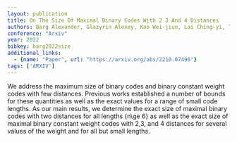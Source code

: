 ```yaml
---
layout: publication
title: On The Size Of Maximal Binary Codes With 2 3 And 4 Distances
authors: Barg Alexander, Glazyrin Alexey, Kao Wei-jiun, Lai Ching-yi, Tseng Pin-chieh, Yu Wei-hsuan
conference: "Arxiv"
year: 2022
bibkey: barg2022size
additional_links:
  - {name: "Paper", url: "https://arxiv.org/abs/2210.07496"}
tags: ['ARXIV']
---
```

We address the maximum size of binary codes and binary constant weight codes
with few distances. Previous works established a number of bounds for these
quantities as well as the exact values for a range of small code lengths. As
our main results, we determine the exact size of maximal binary codes with two
distances for all lengths \{n\ge 6\} as well as the exact size of maximal binary
constant weight codes with 2,3, and 4 distances for several values of the
weight and for all but small lengths.

